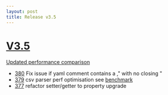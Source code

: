 ```yaml
---
layout: post
title: Release v3.5
---
```


# [V3.5](https://github.com/arnaudroger/SimpleFlatMapper/issues?q=milestone%3A3.5)

[Updated performance comparison](http://simpleflatmapper.org/12-csv-performance.html)

* [380](https://github.com/arnaudroger/SimpleFlatMapper/issues/380) Fix issue if yaml comment contains a ," with no closing "  
* [379](https://github.com/arnaudroger/SimpleFlatMapper/issues/379) csv parser perf optimisation see [benchmark](https://github.com/arnaudroger/mapping-benchmark/blob/master/sfm-csv/jmh-result-3.5.csv) 
* [377](https://github.com/arnaudroger/SimpleFlatMapper/issues/377) refactor setter/getter to property upgrade

